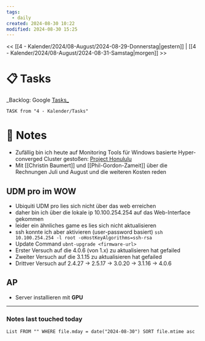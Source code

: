 ```yaml
---
tags:
  - daily
created: 2024-08-30 10:22
modified: 2024-08-30 15:25
---
```

<< [[4 - Kalender/2024/08-August/2024-08-29-Donnerstag|gestern]]  | [[4 - Kalender/2024/08-August/2024-08-31-Samstag|morgen]] >>

# 📋 Tasks
_Backlog: Google [Tasks_](https://calendar.google.com/calendar/u/0/r/tasks)
```dataview
TASK from "4 - Kalender/Tasks"
```

# 📝 Notes

- Zufällig bin ich heute auf Monitoring Tools für Windows basierte Hyper-converged Cluster gestoßen: [Project Honululu](https://www.windowspro.de/marcel-kueppers/storage-spaces-direct-hyper-v-cluster-web-tools-fuer-windows-server-verwalten)
- Mit [[Christin Baumert]] und [[Phil-Gordon-Zameit]] über die Rechnungen Juli und August und die weiteren Kosten reden

## UDM pro im WOW
- Ubiquiti UDM pro lies sich nicht über das web erreichen
- daher bin ich über die lokale ip 10.100.254.254 auf das Web-Interface gekommen
- leider ein ähnliches game es lies sich nicht aktualisieren
- ssh konnte ich aber aktivieren (user-password basiert) `ssh 10.100.254.254 -l root -oHostKeyAlgorithms=ssh-rsa`
- Update Command `ubnt-upgrade <firmware-url>`
- Erster Versuch auf die 4.0.6 (von 1.x) zu aktualisieren hat gefailed
- Zweiter Versuch auf die 3.1.15 zu aktualisieren hat gefailed
- Drittver Versuch auf 2.4.27 -> 2.5.17 -> 3.0.20 -> 3.1.16 -> 4.0.6
## AP
- Server installieren mit **GPU**


---
### Notes last touched today
```dataview
List FROM "" WHERE file.mday = date("2024-08-30") SORT file.mtime asc
```
